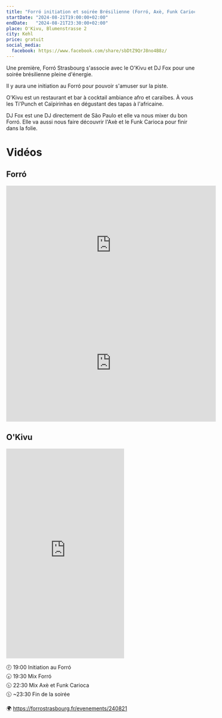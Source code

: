 ```yaml
---
title: "Forró initiation et soirée Brésilienne (Forró, Axè, Funk Carioca)"
startDate: "2024-08-21T19:00:00+02:00"
endDate:   "2024-08-21T23:30:00+02:00"
place: O'Kivu, Blumenstrasse 2
city: Kehl
price: gratuit
social_media:
  facebook: https://www.facebook.com/share/sbDtZ9QrJ8no4B8z/
---
```

Une première, Forró Strasbourg s'associe avec le O'Kivu et DJ Fox pour une soirée brésilienne pleine d'énergie.

Il y aura une initiation au Forró pour pouvoir s'amuser sur la piste.

O'Kivu est un restaurant et bar à cocktail ambiance afro et caraïbes. À vous les Ti'Punch et Caïpirinhas en dégustant des tapas à l'africaine.

DJ Fox est une DJ directement de São Paulo et elle va nous mixer du bon Forró. Elle va aussi nous faire découvrir l'Axè et le Funk Carioca pour finir dans la folie.

# Vidéos

## Forró

<iframe width="560" height="315" src="https://www.youtube.com/embed/xCM17UIY6UU" title="YouTube video player" frameborder="0" allow="accelerometer; autoplay; clipboard-write; encrypted-media; gyroscope; picture-in-picture; web-share" referrerpolicy="strict-origin-when-cross-origin" allowfullscreen></iframe>

<iframe width="560" height="315" src="https://www.youtube.com/embed/9O15k6Me0EY" title="YouTube video player" frameborder="0" allow="accelerometer; autoplay; clipboard-write; encrypted-media; gyroscope; picture-in-picture; web-share" referrerpolicy="strict-origin-when-cross-origin" allowfullscreen></iframe>

## O'Kivu

<iframe width="315" height="560" src="https://www.youtube.com/embed/7e-fV5Cj87k" title="YouTube video player" frameborder="0" allow="accelerometer; autoplay; clipboard-write; encrypted-media; gyroscope; picture-in-picture; web-share" referrerpolicy="strict-origin-when-cross-origin" allowfullscreen></iframe>


🕖 19:00 Initiation au Forró  
🕢 19:30 Mix Forró  
🕥 22:30 Mix Axè et Funk Carioca  
🕦 ~23:30 Fin de la soirée  

🌍 https://forrostrasbourg.fr/evenements/240821
